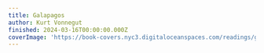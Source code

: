 ```yaml
---
title: Galapagos
author: Kurt Vonnegut
finished: 2024-03-16T00:00:00.000Z
coverImage: 'https://book-covers.nyc3.digitaloceanspaces.com/readings/galapagos-01.jpg'
---
```

